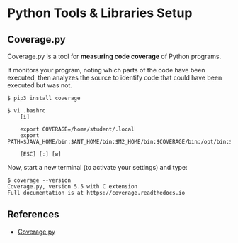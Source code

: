 # Python Tools & Libraries Setup


## Coverage.py
Coverage.py is a tool for **measuring code coverage** of Python programs. 

It monitors your program, noting which parts of the code have been executed, 
then analyzes the source to identify code that could have been executed but 
was not.
```
$ pip3 install coverage
```

```
$ vi .bashrc
    [i]
    
    export COVERAGE=/home/student/.local
    export PATH=$JAVA_HOME/bin:$ANT_HOME/bin:$M2_HOME/bin:$COVERAGE/bin:/opt/bin:$PATH

    [ESC] [:] [w]
```
Now, start a new terminal (to activate your settings) and type:
```
$ coverage --version
Coverage.py, version 5.5 with C extension
Full documentation is at https://coverage.readthedocs.io
```

## References
* [Coverage.py](https://coverage.readthedocs.io/en/coverage-5.5/)
